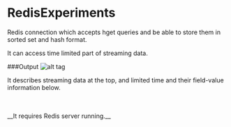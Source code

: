 # RedisExperiments

Redis connection which accepts hget queries and be able to store them in sorted set and hash format.

It can access time limited part of streaming data.

###Output
![alt tag](https://i.imgur.com/doEYwFu.png)

It describes streaming data at the top, and limited time and their field-value information below.

<br />
<br />
__It requires Redis server running.__
